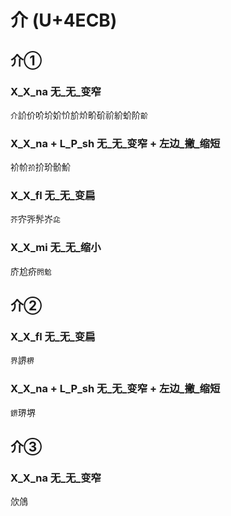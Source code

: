 # 介 (U+4ECB)

## 介①

### X_X_na 无_无_变窄
`介`䚸价吤圿妎忦斺炌畍砎祄紒蚧阶`齘`

### X_X_na + L_P_sh 无_无_变窄 + 左边_撇_缩短
衸㠹`㜾`扴玠骱魪

### X_X_fl 无_无_变扁
`芥`㝏㖎䯰岕`㖋`

### X_X_mi 无_无_缩小
庎尬疥`䦏魀`

## 介②

### X_X_fl 无_无_变扁
`界`䛺`楐`

### X_X_na + L_P_sh 无_无_变窄 + 左边_撇_缩短
`鎅`琾堺

## 介③

### X_X_na 无_无_变窄
㰡䲸
